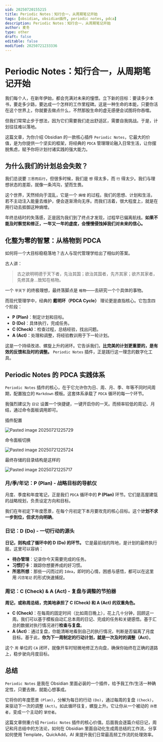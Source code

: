 ```yaml
---
uid: 20250720155215
title: Periodic Notes：知行合一，从周期笔记开始
tags: [obsidian, obsidian插件, periodic notes, pdca]
description: Periodic Notes：知行合一，从周期笔记开始
author: 麦冬
type: other
draft: false
editable: false
modified: 20250721233336
---
```


# Periodic Notes：知行合一，从周期笔记开始

我们每个人，在新年伊始，都会充满对未来的憧憬。立下新的目标：要读多少本书，要走多少路，要达成一个怎样的工作里程碑。这是一种生命的本能，只要你活在这个世界上，你就要去做点什么，不然那股生命的虚无感便会试图将你吞噬。

但我们常常止步于想法，因为它们需要我们走出舒适区，需要自我挑战。于是，计划往往难以落地。

这篇文章，为你介绍 Obsidian 的一款核心插件 `Periodic Notes`，它最大的价值，是为你提供一个坚实的框架，将经典的 `PDCA` 管理理论融入日常生活，让你摆脱焦虑，赋予你将计划付诸实践的强大能力。

## 为什么我们的计划总会失败？

我们总说要 `三思而后行`，但很多时候，我们是 `想` 得太多，而 `行` 得太少。我们与理想状态的差距，就像一条鸿沟，望而生畏。

这个世界，天然倾向于混乱，它是一个 `熵增` 的过程。我们的思想、计划和生活，若不主动注入能量去维护，便会逐渐滑向无序。而我们活着，很大程度上，就是在用行动去抵御这种熵增。

年终总结时的失落感，正是因为我们到了终点才发现，过程早已偏离航线。**如果不能及时察觉和修正，一年又一年的虚度，会慢慢侵蚀掉我们对未来的信心。**

## 化整为零的智慧：从格物到 PDCA

如何将一个大目标稳稳落地？古人与现代管理学给出了相似的答案。

古人讲：

> 古之欲明明德于天下者，先治其国；欲治其国者，先齐其家；欲齐其家者，先修其身…致知在格物。

一个 `平天下` 的终极理想，最终落脚点是 `格物`——去研究一个个具体的事物。

而现代管理学中，经典的 **戴明环（PDCA Cycle）** 理论更是直指核心。它包含四个阶段：

- **P (Plan)**：制定计划和目标。
- **D (Do)**：具体执行，完成任务。
- **C (Check)**：检查过程，总结经验，找出问题。
- **A (Act)**：处理和调整，将经验教训用于下一轮计划。

这是一个持续改进、螺旋上升的闭环。它告诉我们，**比完美的计划更重要的，是有效的反馈和及时的调整。** `Periodic Notes` 插件，正是践行这一理念的数字化工具。

## Periodic Notes 的 PDCA 实践体系

`Periodic Notes` 插件的核心，在于它允许你为日、周、月、季、年等不同时间周期，配置独立的 `Markdown` 模板。这套体系承载了 `PDCA` 循环的每一个环节。

我强烈建议为 `日记` 设置一个快捷键，一键开启你的一天。而频率较低的周记、月结，通过命令面板调用即可。

插件配置

![Pasted image 20250721225729](https://cdn.pkmer.cn/images/Pasted%20image%2020250721225729.png!pkmer)

命令面板切换

![Pasted image 20250721225724](https://cdn.pkmer.cn/images/Pasted%20image%2020250721225724.png!pkmer)

最终存储的目录结构是这样的

![Pasted image 20250721225717](https://cdn.pkmer.cn/images/Pasted%20image%2020250721225717.png!pkmer)

### 月/季/年记：P (Plan) - 战略目标的导航仪

月度、季度和年度笔记，正是我们 `PDCA` 循环中的 **P (Plan)** 环节。它们是高屋建瓴的战略规划，负责设定方向和目标。

我们在年初定下年度愿景，在每个月初定下本月要攻克的核心目标。这个**计划不求一步到位，但求方向明确**。

### 日记：D (Do) - 一切行动的源头

**日记，则构成了循环中的 D (Do) 的环节。** 它是最前线的阵地，是计划的最终执行层。这里可以容纳：

- **待办管理**：记录你今天需要完成的任务。
- **习惯打卡**：跟踪你想要养成的好习惯。
- **所思所想**：那些一闪而过的 `Idea`，即时的心情，困惑与感悟，都可以在这里用 `闪念笔记` 的形式快速捕捉。

### 周记：C (Check) & A (Act) - 复盘与调整的节拍器

**周记，或称周总结，完美地承担了 C (Check) 和 A (Act) 的双重角色。**

- **C (Check)**：在每周的固定时间（比如周日晚上），花上几十分钟，回顾这一周。我们可以基于模板自动汇总本周的日记、完成的任务和关键感悟。基于汇总的数据对执行情况进行**检查与复盘**。
- **A (Act)**：通过复盘，你能清晰地看到自己的执行情况，判断是否偏离了月度目标。基于此，**你为下一周制定的行动计划，就是一次及时的调整（Act）**。

这个 `周` 单位的 `CA` 闭环，就像开车时轻微地修正方向盘，确保你始终在正确的道路上，稳步驶向月度目标。

## 总结

`Periodic Notes` 是我在 Obsidian 里面必装的一个插件，给予我工作/生活一种确定性，只要去做，就能心想事成。

它将你的年度愿景 `(Plan)`，分解为每日的行动 `(Do)`，通过每周的复盘 `(Check)`，来驱动下一次的调整 `(Act)`。如此循环往复，螺旋上升。它让你从一个被动的 `许愿者`，变成一个主动的 `掌控者`。

这篇文章侧重介绍 `Periodic Notes` 插件的核心价值。后面我会逐篇介绍日记，周记和月总结中的方法论，如何在 Obsidian 里面自动化生成周总结的工作流，分享如何使用 Template，QuickAdd，AI 来提升我们日常最高频工作流的处理效率。
